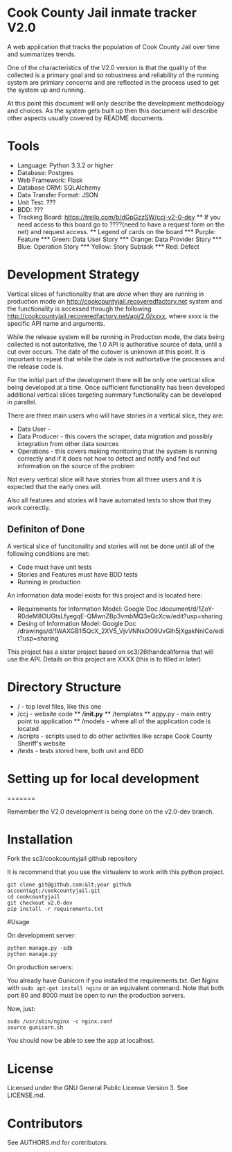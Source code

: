 # Cook County Jail inmate tracker V2.0

A web application that tracks the population of Cook County Jail over time
and summarizes trends.

One of the characteristics of the V2.0 version is that the quality of the
collected is a primary goal and so robustness and reliability of the running
system are primiary concerns and are reflected in the process used to get the
system up and running.

At this point this document will only describe the development methodology and choices.
As the system gets built up then this document will describe other aspects usually covered by
README documents.

# Tools

* Language: Python 3.3.2 or higher
* Database: Postgres
* Web Framework: Flask
* Database ORM: SQLAlchemy
* Data Transfer Format: JSON
* Unit Test: ???
* BDD: ???
* Tracking Board: https://trello.com/b/dGpGzzSW/ccj-v2-0-dev
** If you need access to this board go to ????(need to have a request form on the net) and
request access.
** Legend of cards on the board
*** Purple: Feature
*** Green: Data User Story
*** Orange: Data Provider Story
*** Blue: Operation Story
*** Yellow: Story Subtask
*** Red: Defect

# Development Strategy

Vertical slices of functionality that are *done* when they are running in production mode
on http://cookcountyjail.recoveredfactory.net system and the functionality is accessed
through the following http://cookcountyjail.recoveredfactory.net/api/2.0/xxxx,
where xxxx is the specific API name and arguments.

While the release system will be running in Production mode, the data being collected
is not autoritative, the 1.0 API is authorative source of data, until a cut over occurs.
The date of the cutover is unknown at this point. It is important to repeat that while
the date is not authortative the processes and the release code is.

For the initial part of the development there will be only one vertical slice being developed
at a time. Once sufficient functionality has been developed additional vertical slices
targeting summary functionality can be developed in parallel.

There are three main users who will have stories in a vertical slice, they are:
* Data User -
* Data Producer - this covers the scraper, data migration and possibly integration from
other data sources
* Operations - this covers making monitoring that the system is running correctly and if
it does not how to detect and notify and find out information on the source of the problem

Not every vertical slice will have stories from all three users and it is expected that the
early ones will.

Also all features and stories will have automated tests to show that they work correctly.

## Definiton of Done
A vertical slice of funcitonality and stories will not be done until all of the following
conditions are met:
* Code must have unit tests
* Stories and Features must have BDD tests
* Running in production

An information data model exists for this project and is located here:
* Requirements for Information Model: Google Doc /document/d/1ZoY-R0deM8OUGtsLfyegqE-QMwnZBp3vmbMQ3eQcXcw/edit?usp=sharing
* Desing of Information Model: Google Doc /drawings/d/1WAXGB1l5QcX_2XV5_VjvVNNxOO9UvGIh5jXgakNnICo/edit?usp=sharing

This project has a sister project based on sc3/26thandcalifornia that will use the
API. Details on this project are XXXX (this is to filled in later).

# Directory Structure

* / - top level files, like this one
* /ccj - website code
** /__init.py__
** /templates
** appy.py - main entry point to application
** /models - where all of the application code is located
* /scripts - scripts used to do other activities like scrape Cook County Sheriff's website
* /tests - tests stored here, both unit and BDD


# Setting up for local development
=======

Remember the V2.0 development is being done on the v2.0-dev branch.

# Installation
Fork the sc3/cookcountyjail github repository

It is recommend that you use the virtualenv to work with this python project.

```
git clone git@github.com:&lt;your github account&gt;/cookcountyjail.git
cd cookcountyjail
git checkout v2.0-dev
pip install -r requirements.txt
```

#Usage

On development server:

```
python manage.py -sdb
python manage.py
```

On production servers: 

You already have Gunicorn if you installed the requirements.txt. Get Nginx
with ``` sudo apt-get install nginx ``` or an equivalent command. Note that 
both port 80 and 8000 must be open to run the production servers.

Now, just: 

```
sudo /usr/sbin/nginx -c nginx.conf 
source gunicorn.sh
```

You should now be able to see the app at localhost.

# License

Licensed under the GNU General Public License Version 3.
See LICENSE.md.

# Contributors

See AUTHORS.md for contributors.
